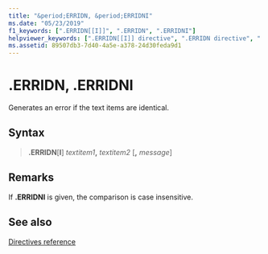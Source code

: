 ```yaml
---
title: "&period;ERRIDN, &period;ERRIDNI"
ms.date: "05/23/2019"
f1_keywords: [".ERRIDN[[I]]", ".ERRIDN", ".ERRIDNI"]
helpviewer_keywords: [".ERRIDN[[I]] directive", ".ERRIDN directive", ".ERRIDNI directive"]
ms.assetid: 89507db3-7d40-4a5e-a378-24d30feda9d1
---
```

# &period;ERRIDN, &period;ERRIDNI

Generates an error if the text items are identical.

## Syntax

> **.ERRIDN**\[**I**] *textitem1*__,__ *textitem2* \[__,__ *message*]

## Remarks

If **&period;ERRIDNI** is given, the comparison is case insensitive.

## See also

[Directives reference](../../assembler/masm/directives-reference.md)
